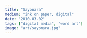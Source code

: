 ```yaml
---
title: "Sayonara"
medium: "ink on paper, digital"
date: "2010-03-02"
tags: ["digital media", "word art"]
image: "art/sayonara.jpg"
---
```

